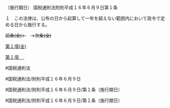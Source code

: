 （施行期日）
国税通則法附則平成１６年６月９日第１条

１　この法律は、公布の日から起算して一年を超えない範囲内において政令で定める日から施行する。

~~前条(全)←~~　~~→次条(全)~~

[第１項(全)](国税通則法＿＿＿＿附則平成１６年６月９日第１条第１項_.md)  

[第１項 　 ](国税通則法＿＿＿＿附則平成１６年６月９日第１条第１項.md)  

#国税通則法

#国税通則法/附則平成１６年６月９日

#国税通則法/附則平成１６年６月９日/第１条（施行期日）

#国税通則法/附則平成１６年６月９日/第１条（施行期日）

